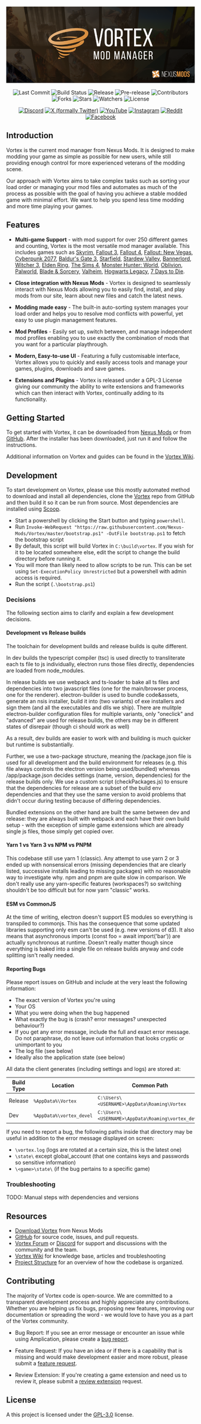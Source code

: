 <p align="center">
  <img src=".github/assets/github_readme_title.png" alt="Vortex Mod Manager"/>
</p>

<p align="center">
  <img src="https://img.shields.io/github/last-commit/Nexus-Mods/Vortex" alt="Last Commit"/>
  <img src="https://img.shields.io/github/actions/workflow/status/Nexus-Mods/Vortex/main.yml" alt="Build Status"/>
  <img src="https://img.shields.io/github/v/release/Nexus-Mods/Vortex?logo=github" alt="Release"/>
  <img src="https://img.shields.io/github/v/release/Nexus-Mods/Vortex?include_prereleases&label=pre-release&logo=github" alt="Pre-release"/>
  <img src="https://img.shields.io/github/contributors/Nexus-Mods/Vortex" alt="Contributors"/>
  <img src="https://img.shields.io/github/forks/Nexus-Mods/Vortex?style=flat&logo=github" alt="Forks"/>
  <img src="https://img.shields.io/github/stars/Nexus-Mods/Vortex?style=flat&logo=github" alt="Stars"/>
  <img src="https://img.shields.io/github/watchers/Nexus-Mods/Vortex?style=flat&logo=github" alt="Watchers"/>
  <img src="https://img.shields.io/github/license/Nexus-Mods/Vortex" alt="License"/>
</p>

<p align="center">  
<a href="https://discord.gg/nexusmods"><img src="https://img.shields.io/badge/Discord-5865F2?style=for-the-badge&logo=discord&logoColor=white" alt="Discord"></a>
<a href="https://twitter.com/nexussites"><img src="https://img.shields.io/badge/twitter-000000?style=for-the-badge&logo=x&logoColor=white" alt="X (formally Twitter)"></a>
<a href="https://www.youtube.com/c/NexusModsYT"><img src="https://img.shields.io/badge/YouTube-FF0000?style=for-the-badge&logo=youtube&logoColor=white" alt="YouTube"></a>
<a href="https://www.instagram.com/nexusmodsofficial/"><img src="https://img.shields.io/badge/Instagram-E4405F?style=for-the-badge&logo=instagram&logoColor=white" alt="Instagram"></a>
<a href="https://www.reddit.com/r/nexusmods/"><img src="https://img.shields.io/badge/Reddit-FF4500?style=for-the-badge&logo=reddit&logoColor=white" alt="Reddit"></a>
<a href="https://www.facebook.com/nexussites/"><img src="https://img.shields.io/badge/Facebook-1877F2?style=for-the-badge&logo=facebook&logoColor=white" alt="Facebook"></a>
</p>

## Introduction

Vortex is the current mod manager from Nexus Mods. It is designed to make modding your game as simple as possible for new users, while still providing enough control for more experienced veterans of the modding scene.

Our approach with Vortex aims to take complex tasks such as sorting your load order or managing your mod files and automates as much of the process as possible with the goal of having you achieve a stable modded game with minimal effort. We want to help you spend less time modding and more time playing your games.

## Features

* **Multi-game Support** - with mod support for over 250 different games and counting, Vortex is the most versatile mod manager available. This includes games such as [Skyrim](https://www.nexusmods.com/skyrimspecialedition), [Fallout 3](https://www.nexusmods.com/fallout3), [Fallout 4](https://www.nexusmods.com/fallout4), [Fallout: New Vegas](https://www.nexusmods.com/newvegas/), [Cyberpunk 2077](https://www.nexusmods.com/cyberpunk2077/), [Baldur's Gate 3](https://www.nexusmods.com/baldursgate3/), [Starfield](https://www.nexusmods.com/starfield/), [Stardew Valley](https://www.nexusmods.com/stardewvalley/), [Bannerlord](https://www.nexusmods.com/mountandblade2bannerlord), [Witcher 3](https://www.nexusmods.com/witcher3), [Elden Ring](https://www.nexusmods.com/eldenring), [The Sims 4](https://www.nexusmods.com/thesims4), [Monster Hunter: World](https://www.nexusmods.com/monsterhunterworld), [Oblivion](https://www.nexusmods.com/oblivion), [Palworld](https://www.nexusmods.com/palworld), [Blade & Sorcery](https://www.nexusmods.com/bladeandsorcery), [Valheim](https://www.nexusmods.com/valheim), [Hogwarts Legacy](https://www.nexusmods.com/hogwartslegacy/), [7 Days to Die](https://www.nexusmods.com/7daystodie/). 

* **Close integration with Nexus Mods** - Vortex is designed to seamlessly interact with Nexus Mods allowing you to easily find, install, and play mods from our site, learn about new files and catch the latest news.

* **Modding made easy** - The built-in auto-sorting system manages your load order and helps you to resolve mod conflicts with powerful, yet easy to use plugin management features.

* **Mod Profiles** - Easily set up, switch between, and manage independent mod profiles enabling you to use exactly the combination of mods that you want for a particular playthrough.

* **Modern, Easy-to-use UI** - Featuring a fully customisable interface, Vortex allows you to quickly and easily access tools and manage your games, plugins, downloads and save games.

* **Extensions and Plugins** - Vortex is released under a GPL-3 License giving our community the ability to write extensions and frameworks which can then interact with Vortex, continually adding to its functionality.

## Getting Started

To get started with Vortex, it can be downloaded from [Nexus Mods](https://www.nexusmods.com/site/mods/1?tab=files) or from [GitHub](https://github.com/Nexus-Mods/Vortex/releases/latest). After the installer has been downloaded, just run it and follow the instructions.

Additional information on Vortex and guides can be found in the [Vortex Wiki](https://github.com/Nexus-Mods/Vortex/wiki).

## Development

To start development on Vortex, please use this mostly automated method to download and install all dependencies, clone the [Vortex](https://github.com/Nexus-Mods/Vortex) repo from GitHub and then build it so it can be run from source. Most dependencies are installed using [Scoop](https://scoop.sh).

- Start a powershell by clicking the Start button and typing `powershell`.
- Run `Invoke-WebRequest "https://raw.githubusercontent.com/Nexus-Mods/Vortex/master/bootstrap.ps1" -OutFile bootstrap.ps1` to fetch the bootstrap script
- By default, this script will build Vortex in `C:\build\vortex`. If you wish for it to be located somewhere else, edit the script to change the build directory before running it.
- You will more than likely need to allow scripts to be run. This can be set using `Set-ExecutionPolicy Unrestricted` but a powershell with admin access is required. 
- Run the script (`.\bootstrap.ps1`)

### Decisions

The following section aims to clarify and explain a few development decisions.

#### Development vs Release builds

The toolchain for development builds and release builds is quite different.

In dev builds the typescript compiler (tsc) is used directly to transliterate each ts file to js individually, electron runs those files directly, dependencies are loaded from node_modules.

In release builds we use webpack and ts-loader to bake all ts files and dependencies into two javascript files (one for the main/browser process, one for the renderer). electron-builder is used to bundle code&assets, generate an nsis installer, build it into (two variants) of exe installers and sign them (and all the executables and dlls we ship). There are mulitple electron-builder configuration files for multiple variants, only "oneclick" and "advanced" are used for release builds, the others may be in different states of disrepair (though ci should work as well)

As a result, dev builds are easier to work with and building is much quicker but runtime is substantially.

Further, we use a two-package structure, meaning the /package.json file is used for all development and the build environment for releases (e.g. this file always controls the electron version being used/bundled) whereas /app/package.json decides settings (name, version, dependencies) for the release builds only. We use a custom script (checkPackages.js) to ensure that the dependencies for release are a subset of the build env dependencies and that they use the same version to avoid problems that didn't occur during testing because of differing dependencies.

Bundled extensions on the other hand are built the same between dev and release: they are always built with webpack and each have their own build setup - with the exception of simple game extensions which are already single js files, those simply get copied over.

#### Yarn 1 vs Yarn 3 vs NPM vs PNPM

This codebase still use yarn 1 (classic). Any attempt to use yarn 2 or 3 ended up with nonsensical errors (missing dependencies that are clearly listed, successive installs leading to missing packages) with no reasonable way to investigate why. npm and pnpm are quite slow in comparison. We don't really use any yarn-specific features (workspaces?) so switching shouldn't be too difficult but for now yarn "classic" works.

#### ESM vs CommonJS

At the time of writing, electron doesn't support ES modules so everything is transpiled to commonjs. This has the consequence that some updated libraries supporting only esm can't be used (e.g. new versions of d3). It also means that asynchronous imports (const foo = await import('bar')) are actually synchronous at runtime. Doesn't really matter though since everything is baked into a single file on release builds anyway and code splitting isn't really needed.

#### Reporting Bugs

Please report issues on GitHub and include at the very least the following information:
- The exact version of Vortex you're using
- Your OS
- What you were doing when the bug happened
- What exactly the bug is (crash? error messages? unexpected behaviour?)
- If you get any error message, include the full and exact error message. Do not paraphrase, do not leave out information that looks cryptic or unimportant to you
- The log file (see below)
- Ideally also the application state (see below)

All data the client generates (including settings and logs) are stored at:

| Build Type | Location | Common Path |
| --- | --- | --- |
| Release | `%AppData%\Vortex` | `C:\Users\<USERNAME>\AppData\Roaming\Vortex` |  
| Dev | `%AppData%\vortex_devel` | `C:\Users\<USERNAME>\AppData\Roaming\vortex_devel` |

If you need to report a bug, the following paths inside that directory may be useful in addition to the error message displayed on screen:

- `\vortex.log` (logs are rotated at a certain size, this is the latest one)
- `\state\` except global_account (that one contains keys and passwords so sensitive information)
- `\<game>\state\` (if the bug pertains to a specific game)

### Troubleshooting

TODO: Manual steps with dependencies and versions

## Resources

- [Download Vortex](https://www.nexusmods.com/site/mods/1?tab=files) from Nexus Mods
- [GitHub](https://github.com/Nexus-Mods/Vortex) for source code, issues, and pull requests.
- [Vortex Forum](https://forums.nexusmods.com/index.php?/forum/4306-vortex-support/) or [Discord](https://discord.gg/nexusmods) for support and discussions with the community and the team.
- [Vortex Wiki](https://github.com/Nexus-Mods/Vortex/wiki) for knowledge base, articles and troubleshooting
- [Project Structure](structure.md) for an overview of how the codebase is organized.

## Contributing

The majority of Vortex code is open-source. We are committed to a transparent development process and highly appreciate any contributions. Whether you are helping us fix bugs, proposing new features, improving our documentation or spreading the word - we would love to have you as a part of the Vortex community. 

- Bug Report: If you see an error message or encounter an issue while using Amplication, please create a [bug report](https://github.com/Nexus-Mods/Vortex/issues/new?assignees=&labels=&projects=&template=bug_report.md&title=).

- Feature Request: If you have an idea or if there is a capability that is missing and would make development easier and more robust, please submit a [feature request](https://github.com/Nexus-Mods/Vortex/issues/new?assignees=&labels=&projects=&template=feature_request.md&title=).

- Review Extension: If you're creating a game extension and need us to review it, please submit a [review extension](https://github.com/Nexus-Mods/Vortex/issues/new?assignees=&labels=extension+%3Agear%3A&projects=&template=review-extension.yaml&title=Review%3A+Game+Name) request.

## License

A this project is licensed under the [GPL-3.0](https://github.com/Nexus-Mods/Vortex/blob/master/LICENSE.md) license.